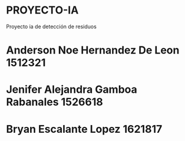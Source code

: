 # PROYECTO-IA
Proyecto ia de detección de residuos 

# Anderson Noe Hernandez De Leon 1512321
# Jenifer Alejandra Gamboa Rabanales 1526618 
# Bryan Escalante Lopez 1621817

